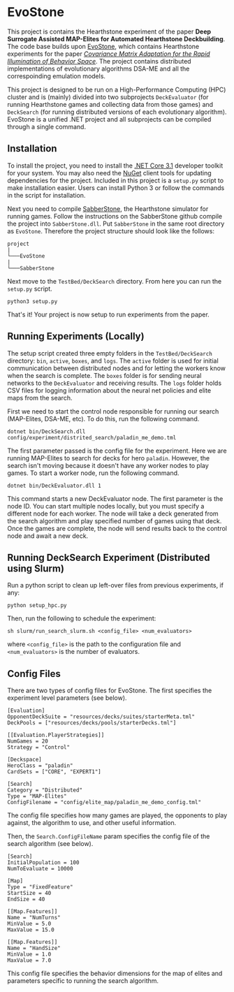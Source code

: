 # EvoStone

This project is contains the Hearthstone experiment of the paper **Deep Surrogate Assisted MAP-Elites for Automated Hearthstone Deckbuilding**. The code base builds upon [EvoStone](https://github.com/tehqin/EvoStone), which contains Hearthstone experiments for the paper *[Covariance Matrix Adaptation for the Rapid Illumination of Behavior Space](https://arxiv.org/abs/1912.02400)*. The project contains distributed implementations of evolutionary algorithms DSA-ME and all the correspoinding emulation models.

This project is designed to be run on a High-Performance Computing (HPC) cluster and is (mainly) divided into two subprojects `DeckEvaluator` (for running Hearthstone games and collecting data from those games) and `DeckSearch` (for running distributed versions of each evolutionary algorithm). EvoStone is a unified .NET project and all subprojects can be compiled through a single command.

## Installation
To install the project, you need to install the [.NET Core 3.1](https://dotnet.microsoft.com/download) developer toolkit for your system. You may also need the [NuGet](https://docs.microsoft.com/en-us/nuget/install-nuget-client-tools) client tools for updating dependencies for the project. Included in this project is a `setup.py` script to make installation easier. Users can install Python 3 or follow the commands in the script for installation.

Next you need to compile [SabberStone](https://github.com/HearthSim/SabberStone), the Hearthstone simulator for running games. Follow the instructions on the SabberStone github compile the project into `SabberStone.dll`. Put `SabberStone` in the same root directory as `EvoStone`. Therefore the project structure should look like the follows:
```
project
|
└───EvoStone
|
└───SabberStone
```

Next move to the `TestBed/DeckSearch` directory. From here you can run the `setup.py` script.

```
python3 setup.py
```
That's it! Your project is now setup to run experiments from the paper.

## Running Experiments (Locally)

The setup script created three empty folders in the `TestBed/DeckSearch` directory: `bin`, `active`, `boxes`, and `logs`. The `active` folder is used for initial communication between distributed nodes and for letting the workers know when the search is complete. The `boxes` folder is for sending neural networks to the `DeckEvaluator` and receiving results. The `logs` folder holds CSV files for logging information about the neural net policies and elite maps from the search.

First we need to start the control node responsible for running our search (MAP-Elites, DSA-ME, etc). To do this, run the following command.

```
dotnet bin/DeckSearch.dll config/experiment/distrited_search/paladin_me_demo.tml
```

The first parameter passed is the config file for the experiment. Here we are running MAP-Elites to search for decks for hero `paladin`. However, the search isn't moving because it doesn't have any worker nodes to play games. To start a worker node, run the following command.

```
dotnet bin/DeckEvaluator.dll 1
```

This command starts a new DeckEvaluator node. The first parameter is the node ID. You can start multiple nodes locally, but you must specify a different node for each worker. The node will take a deck generated from the search algorithm and play specified number of games using that deck. Once the games are complete, the node will send results back to the control node and await a new deck.


## Running DeckSearch Experiment (Distributed using Slurm)

Run a python script to clean up left-over files from previous experiments, if any:
```
python setup_hpc.py
```

Then, run the following to schedule the experiment:
```
sh slurm/run_search_slurm.sh <config_file> <num_evaluators>
```
where `<config_file>` is the path to the configuration file and `<num_evaluators>` is the number of evaluators.


## Config Files

There are two types of config files for EvoStone. The first specifies the experiment level parameters (see below).

```
[Evaluation]
OpponentDeckSuite = "resources/decks/suites/starterMeta.tml"
DeckPools = ["resources/decks/pools/starterDecks.tml"]

[[Evaluation.PlayerStrategies]]
NumGames = 20
Strategy = "Control"

[Deckspace]
HeroClass = "paladin"
CardSets = ["CORE", "EXPERT1"]

[Search]
Category = "Distributed"
Type = "MAP-Elites"
ConfigFilename = "config/elite_map/paladin_me_demo_config.tml"
```

The config file specifies how many games are played, the opponents to play against, the algorithm to use, and other useful information.

Then, the `Search.ConfigFileName` param specifies the config file of the search algorithm (see below).

```
[Search]
InitialPopulation = 100
NumToEvaluate = 10000

[Map]
Type = "FixedFeature"
StartSize = 40
EndSize = 40

[[Map.Features]]
Name = "NumTurns"
MinValue = 5.0
MaxValue = 15.0

[[Map.Features]]
Name = "HandSize"
MinValue = 1.0
MaxValue = 7.0
```

This config file specifies the behavior dimensions for the map of elites and parameters specific to running the search algorithm.
